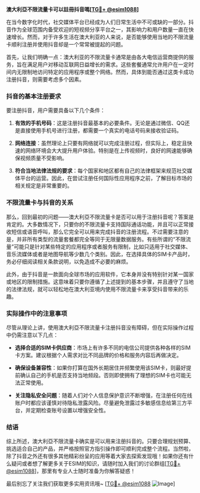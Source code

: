 **澳大利亞不限流量卡可以註冊抖音嗎[[TG💪+ @esim1088](https://t.me/s/esim1088)]**

在当今数字化时代，社交媒体平台已经成为人们日常生活中不可或缺的一部分。抖音作为全球范围内备受欢迎的短视频分享平台之一，其影响力和用户数量一直在快速增长。然而，对于许多生活在澳大利亚的人来说，是否能够使用当地的不限流量卡顺利注册并使用抖音却是一个常常被提起的问题。

首先，让我们明确一点：澳大利亚的不限流量卡通常是由各大电信运营商提供的服务，旨在满足用户对移动互联网日益增长的需求。这些套餐通常允许用户在一定时间内无限制地访问特定的应用程序或整个网络。然而，具体到能否通过这类卡成功注册抖音，则需要考虑多个因素。

### 抖音的基本注册要求

要注册抖音，用户需要具备以下几个条件：

1. **有效的手机号码**：这是注册抖音最基本的必要条件。无论是通过微信、QQ还是直接使用手机号进行注册，都需要一个真实的电话号码来接收验证码。
   
2. **网络连接**：虽然理论上只要有网络就可以完成注册过程，但实际上，稳定且快速的网络环境会大大提升用户体验。特别是在上传视频时，良好的网速能够确保视频质量不受影响。

3. **符合当地法律法规的要求**：每个国家和地区都有自己的法律框架来规范社交媒体平台的运营。因此，在尝试注册任何国际性应用程序之前，了解目标市场的相关规定是非常重要的。

### 不限流量卡与抖音的关系

那么，回到最初的问题——澳大利亞不限流量卡是否可以用于注册抖音呢？答案是肯定的。大多数情况下，只要你的不限流量卡支持国际通话功能，并且可以正常接收短信或语音呼叫，那么它完全可以用来完成抖音的注册流程。不过需要注意的是，并非所有类型的流量套餐都完全等同于无限量数据服务。有些所谓的“不限流量”可能只是针对某些特定的应用程序或者服务有限制，比如只适用于社交媒体、音乐流媒体或者是地图导航等少数几个类别。因此，在选择具体的SIM卡产品时，务必仔细阅读相关条款说明，以免造成不必要的麻烦。

此外，由于抖音是一款面向全球市场的应用软件，它本身并没有特别针对某一国家或地区的限制措施。这意味着只要你遵循了上述提到的基本步骤，并且遵守了当地的法律法规，就可以轻松地在澳大利亚境内使用不限流量卡来享受抖音带来的乐趣。

### 实际操作中的注意事项

尽管从理论上讲，使用澳大利亞不限流量卡注册抖音没有障碍，但在实际操作过程中仍需注意以下几点：

- **选择合适的SIM卡供应商**：市场上有许多不同的电信公司提供各种各样的SIM卡方案。建议根据个人需求对比不同品牌的价格和服务内容后再做决定。
  
- **确保设备兼容性**：如果你打算在国外长期居住并频繁使用该SIM卡，则最好提前确认自己的手机是否支持当地频段。否则即使拥有了理想的SIM卡也可能无法正常使用。

- **关注隐私安全问题**：随着人们对个人信息保护意识不断增强，在注册任何在线账户时都应该谨慎对待隐私泄露风险。尽量避免泄露过多敏感信息给第三方平台，并定期检查账号设置以增强安全性。

### 结语

综上所述，澳大利亞不限流量卡确实是可以用来注册抖音的。只要合理规划预算、挑选适合自己的产品，并严格按照官方指引操作即可顺利完成整个流程。当然啦，除了抖音之外还有很多其他精彩纷呈的应用等着大家去探索发现哦！如果你还有什么疑问或者想了解更多关于ESIM的知识，请随时加入我们的讨论群组[[TG💪+ @esim1088](https://t.me/s/esim1088)]，那里有专业人士随时准备为你解答疑惑！

最后别忘了关注我们获取更多实用资讯哦~ [[TG💪+ @esim1088](https://t.me/s/esim1088) ![Image](https://i.postimg.cc/4NQfJmqS/Snipaste-2025-05-13-00-14-12.png)]